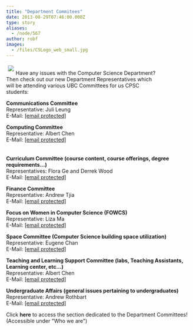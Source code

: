 ```yaml
---
title: "Department Commitees"
date: 2013-08-29T07:46:00.000Z
type: story
aliases:
  - /node/567
author: robf
images:
  - /files/CSLogo_web_small.jpg
---
```


<div class="field field-name-body field-type-text-with-summary field-label-hidden"><div class="field-items"><div class="field-item even"><p><img src="/files/CSLogo_web_small.jpg" align="left" vspace="5" hspace="5"><br>
Have any issues with the Computer Science Department?<br>
Then check out our new Department Representatives which<br>
will be attending various UBC Committees for us CPSC<br>
students:</p>
<p><b>Communications Committee</b><br>
Representative: Juli Leung<br>
E-Mail: <a href="/cdn-cgi/l/email-protection#94f7fbf9f9e1fafdf7f5e0fdfbfae7baf7fbf9f9d4f7e7e7e7baf7e7bae1f6f7baf7f5"><span class="__cf_email__" data-cfemail="284b4745455d46414b495c4147465b064b474545684b5b5b5b064b5b065d4a4b064b49">[email&#xA0;protected]</span></a></p>
<p><b>Computing Committee</b><br>
Representative: Albert Chen<br>
E-Mail: <a href="/cdn-cgi/l/email-protection#30535f5d404544595e571e535f5d5d70534343431e53431e4552531e5351"><span class="__cf_email__" data-cfemail="b5d6dad8c5c0c1dcdbd29bd6dad8d8f5d6c6c6c69bd6c69bc0d7d69bd6d4">[email&#xA0;protected]</span></a><br>
<br><br>
<b>Curriculum Committee (course content, course offerings, degree requirements...)</b><br>
Representatives: Flora Ge and Derrek Wood<br>
E-Mail: <a href="/cdn-cgi/l/email-protection#bfdccacdcdd6dccad3cad291dcd0d2d2ffdccccccc91dccc91cadddc91dcde"><span class="__cf_email__" data-cfemail="91f2e4e3e3f8f2e4fde4fcbff2fefcfcd1f2e2e2e2bff2e2bfe4f3f2bff2f0">[email&#xA0;protected]</span></a></p>
<p><b>Finance Committee</b><br>
Representative: Andrew Tjia<br>
E-Mail: <a href="/cdn-cgi/l/email-protection#3056595e515e53551e535f5d5d70534343431e53431e4552531e5351"><span class="__cf_email__" data-cfemail="36505f58575855531855595b5b765545454518554518435455185557">[email&#xA0;protected]</span></a></p>
<p><b>Focus on Women in Computer Science (FOWCS)</b><br>
Representative: Liza Ma<br>
E-Mail: <a href="/cdn-cgi/l/email-protection#5f3930283c2c2d3a2f1f3c2c2c2c713c2c712a3d3c713c3e"><span class="__cf_email__" data-cfemail="7c1a130b1f0f0e190c3c1f0f0f0f521f0f52091e1f521f1d">[email&#xA0;protected]</span></a></p>
<p><b>Space Committee (Computer Science building space utilization)</b><br>
Representative: Eugene Chan<br>
E-Mail: <a href="/cdn-cgi/l/email-protection#4330332220266d202c2e2e03203030306d20306d3621206d2022"><span class="__cf_email__" data-cfemail="f78487969492d994989a9ab794848484d99484d9829594d99496">[email&#xA0;protected]</span></a></p>
<p><b>Teaching and Learning Support Committee (labs, Teaching Assistants, Learning center, etc...)</b><br>
Representative: Albert Chen<br>
E-Mail: <a href="/cdn-cgi/l/email-protection#5e2a322d703d3133331e3d2d2d2d703d2d702b3c3d703d3f"><span class="__cf_email__" data-cfemail="8df9e1fea3eee2e0e0cdeefefefea3eefea3f8efeea3eeec">[email&#xA0;protected]</span></a></p>
<p><b>Undergraduate Affairs (general issues pertaining to undergraduates)</b><br>
Representative: Andrew Rothbart<br>
E-Mail: <a href="/cdn-cgi/l/email-protection#e5908b81809782978481848383848c9796cb868a8888a586969696cb8696cb908786cb8684"><span class="__cf_email__" data-cfemail="b3c6ddd7d6c1d4c1d2d7f2d5d5d2dac1c09dd0dcdedef3d0c0c0c09dd0c09dc6d1d09dd0d2">[email&#xA0;protected]</span></a></p>
<p>Click <b>here</b> to access the section dedicated to the Department Committees!<br>
(Accessible under &quot;Who we are&quot;) </p>
<p><br><br>
<br><br>
<br></p>
</div></div></div>    <footer>
          </footer>